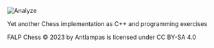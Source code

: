 ![Analyze](https://github.com/antlampas/Chess/actions/workflows/analyze.yml/badge.svg)

Yet another Chess implementation as C++ and programming exercises

FALP Chess © 2023 by Antlampas is licensed under CC BY-SA 4.0